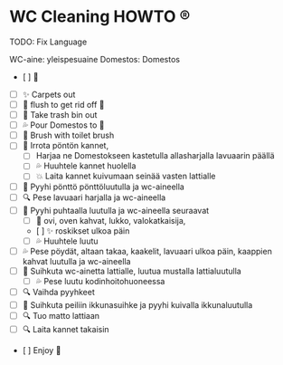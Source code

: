 # WC Cleaning HOWTO :registered:

TODO: Fix Language

WC-aine: yleispesuaine   Domestos: Domestos

- [ ] :no_mobile_phones:
- [ ] :sparkles: Carpets out
- [ ] :toilet: flush to get rid off :poop: 
- [ ] :runner: Take trash bin out
- [ ] :sweat_drops: Pour Domestos to :toilet:
- [ ] :toilet: Brush with toilet brush
- [ ] :toilet: Irrota pöntön kannet, 
  - [ ] Harjaa ne Domestokseen kastetulla allasharjalla lavuaarin päällä
  - [ ] :sweat_drops: Huuhtele kannet huolella
  - [ ] :collision: Laita kannet kuivumaan seinää vasten lattialle
- [ ] :toilet: Pyyhi pönttö pönttöluutulla ja wc-aineella
- [ ] :mag: Pese lavuaari harjalla ja wc-aineella
- [ ] :shower: Pyyhi puhtaalla luutulla ja wc-aineella seuraavat
    - [ ] :door: ovi, oven kahvat, lukko, valokatkaisija, 
    - [ ] :sparkles: roskikset ulkoa päin
    - [ ] :sweat_drops: Huuhtele luutu
- [ ] :sweat_drops: Pese pöydät, altaan takaa, kaakelit, lavuaari ulkoa päin, kaappien kahvat luutulla ja wc-aineella
- [ ] :shower: Suihkuta wc-ainetta lattialle, luutua mustalla lattialuutulla
  - [ ] :sweat_drops: Pese luutu kodinhoitohuoneessa
- [ ] :mag: Vaihda pyyhkeet
- [ ] :shower:	Suihkuta peiliin ikkunasuihke ja pyyhi kuivalla ikkunaluutulla
- [ ] :mag: Tuo matto lattiaan
- [ ] :mag: Laita kannet takaisin
- [ ] Enjoy :purple_heart:
